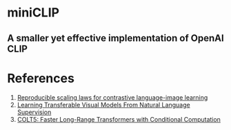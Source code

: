 # miniCLIP
## A smaller yet effective implementation of OpenAI CLIP



# References
1. [Reproducible scaling laws for contrastive language-image learning](https://github.com/mlfoundations/open_clip)
2. [Learning Transferable Visual Models From Natural Language Supervision](https://arxiv.org/abs/2103.00020)
3. [COLT5: Faster Long-Range Transformers with Conditional Computation](https://arxiv.org/pdf/2303.09752.pdf)


